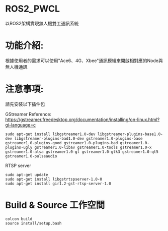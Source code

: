 # ROS2_PWCL
以ROS2架構實現無人機雙工通訊系統
# 功能介紹:
根據使用者的需求可以使用"Ace6、4G、Xbee"通訊模組來開啟相對應的Node與無人機通訊
# 注意事項:
請先安裝以下插件包

GStreamer
Reference: https://gstreamer.freedesktop.org/documentation/installing/on-linux.html?gi-language=c
```shell
sudo apt-get install libgstreamer1.0-dev libgstreamer-plugins-base1.0-dev libgstreamer-plugins-bad1.0-dev gstreamer1.0-plugins-base gstreamer1.0-plugins-good gstreamer1.0-plugins-bad gstreamer1.0-plugins-ugly gstreamer1.0-libav gstreamer1.0-tools gstreamer1.0-x gstreamer1.0-alsa gstreamer1.0-gl gstreamer1.0-gtk3 gstreamer1.0-qt5 gstreamer1.0-pulseaudio
```

RTSP server
```shell
sudo apt-get update
sudo apt-get install libgstrtspserver-1.0-0
sudo apt-get install gir1.2-gst-rtsp-server-1.0
```
# Build & Source 工作空間
```shell
colcon build
source install/setup.bash
```
